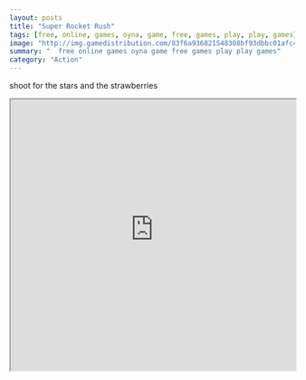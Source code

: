 ```yaml
---
layout: posts
title: "Super Rocket Rush"
tags: [free, online, games, oyna, game, free, games, play, play, games]
image: "http://img.gamedistribution.com/83f6a936821548308bf93dbbc01afc4b.jpg"
summary: "  free online games oyna game free games play play games"
category: "Action"
---
```


shoot for the stars and the strawberries

<iframe width="100%" height="480px;" src="http://flash.gamedistribution.com?game=83f6a936821548308bf93dbbc01afc4b"></iframe>